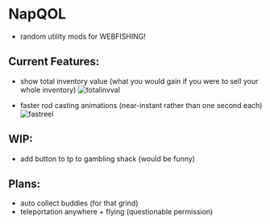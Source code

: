 # NapQOL

- random utility mods for WEBFISHING!

## Current Features:

- show total inventory value (what you would gain if you were to sell your whole inventory)
![totalinvval](https://github.com/user-attachments/assets/8aad6326-beeb-4b31-a334-074c569b9400)

- faster rod casting animations (near-instant rather than one second each)
![fastreel](https://github.com/user-attachments/assets/b2227333-13da-42f6-8b14-9cd152937fb2)


## WIP:

- add button to tp to gambling shack (would be funny)

## Plans:

- auto collect buddies (for that grind)
- teleportation anywhere + flying (questionable permission)
